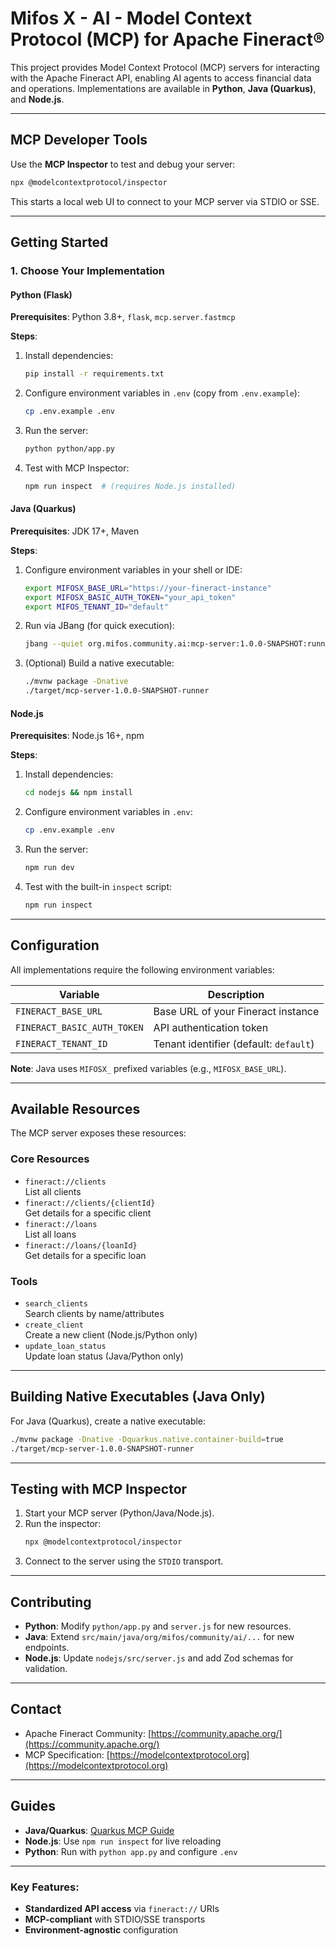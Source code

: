 # Mifos X - AI - Model Context Protocol (MCP) for Apache Fineract®

This project provides Model Context Protocol (MCP) servers for interacting with the Apache Fineract API, enabling AI agents to access financial data and operations. Implementations are available in **Python**, **Java (Quarkus)**, and **Node.js**.

---

## MCP Developer Tools

Use the **MCP Inspector** to test and debug your server:

```bash
npx @modelcontextprotocol/inspector
```

This starts a local web UI to connect to your MCP server via STDIO or SSE.

---

## Getting Started

### 1. Choose Your Implementation

#### **Python (Flask)**
**Prerequisites**: Python 3.8+, `flask`, `mcp.server.fastmcp`

**Steps**:
1. Install dependencies:
   ```bash
   pip install -r requirements.txt
   ```
2. Configure environment variables in `.env` (copy from `.env.example`):
   ```bash
   cp .env.example .env
   ```
3. Run the server:
   ```bash
   python python/app.py
   ```
4. Test with MCP Inspector:
   ```bash
   npm run inspect  # (requires Node.js installed)
   ```

#### **Java (Quarkus)**
**Prerequisites**: JDK 17+, Maven

**Steps**:
1. Configure environment variables in your shell or IDE:
   ```bash
   export MIFOSX_BASE_URL="https://your-fineract-instance"
   export MIFOSX_BASIC_AUTH_TOKEN="your_api_token"
   export MIFOS_TENANT_ID="default"
   ```
2. Run via JBang (for quick execution):
   ```bash
   jbang --quiet org.mifos.community.ai:mcp-server:1.0.0-SNAPSHOT:runner
   ```
3. (Optional) Build a native executable:
   ```bash
   ./mvnw package -Dnative
   ./target/mcp-server-1.0.0-SNAPSHOT-runner
   ```

#### **Node.js**
**Prerequisites**: Node.js 16+, npm

**Steps**:
1. Install dependencies:
   ```bash
   cd nodejs && npm install
   ```
2. Configure environment variables in `.env`:
   ```bash
   cp .env.example .env
   ```
3. Run the server:
   ```bash
   npm run dev
   ```
4. Test with the built-in `inspect` script:
   ```bash
   npm run inspect
   ```

---

## Configuration

All implementations require the following environment variables:

| Variable               | Description                          |
|------------------------|--------------------------------------|
| `FINERACT_BASE_URL`    | Base URL of your Fineract instance   |
| `FINERACT_BASIC_AUTH_TOKEN` | API authentication token |
| `FINERACT_TENANT_ID`   | Tenant identifier (default: `default`) |

**Note**: Java uses `MIFOSX_` prefixed variables (e.g., `MIFOSX_BASE_URL`).

---

## Available Resources

The MCP server exposes these resources:

### Core Resources
- `fineract://clients`  
  List all clients
- `fineract://clients/{clientId}`  
  Get details for a specific client
- `fineract://loans`  
  List all loans
- `fineract://loans/{loanId}`  
  Get details for a specific loan

### Tools
- `search_clients`  
  Search clients by name/attributes
- `create_client`  
  Create a new client (Node.js/Python only)
- `update_loan_status`  
  Update loan status (Java/Python only)

---

## Building Native Executables (Java Only)

For Java (Quarkus), create a native executable:
```bash
./mvnw package -Dnative -Dquarkus.native.container-build=true
./target/mcp-server-1.0.0-SNAPSHOT-runner
```

---

## Testing with MCP Inspector

1. Start your MCP server (Python/Java/Node.js).
2. Run the inspector:
   ```bash
   npx @modelcontextprotocol/inspector
   ```
3. Connect to the server using the `STDIO` transport.

---

## Contributing

- **Python**: Modify `python/app.py` and `server.js` for new resources.
- **Java**: Extend `src/main/java/org/mifos/community/ai/...` for new endpoints.
- **Node.js**: Update `nodejs/src/server.js` and add Zod schemas for validation.

---

## Contact

- Apache Fineract Community: [https://community.apache.org/](https://community.apache.org/)
- MCP Specification: [https://modelcontextprotocol.org](https://modelcontextprotocol.org)

---

## Guides

- **Java/Quarkus**: [Quarkus MCP Guide](https://docs.quarkiverse.io/quarkus-mcp-server/dev/index.html)
- **Node.js**: Use `npm run inspect` for live reloading
- **Python**: Run with `python app.py` and configure `.env`

---


### Key Features:
- **Standardized API access** via `fineract://` URIs
- **MCP-compliant** with STDIO/SSE transports
- **Environment-agnostic** configuration

```
